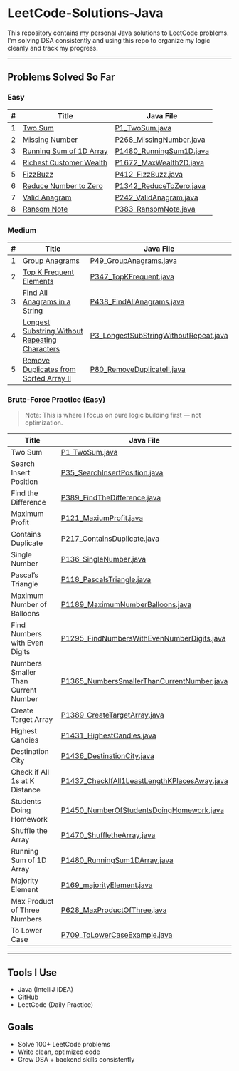 # LeetCode-Solutions-Java

This repository contains my personal Java solutions to LeetCode problems.  
I'm solving DSA consistently and using this repo to organize my logic cleanly and track my progress.

---

## Problems Solved So Far

###  Easy

| # | Title                                | Java File                                    |
|---|--------------------------------------|----------------------------------------------|
| 1 | [Two Sum](https://leetcode.com/problems/two-sum/)                                  | [P1_TwoSum.java](Easy/P1_TwoSum.java) |
| 2 | [Missing Number](https://leetcode.com/problems/missing-number/)                   | [P268_MissingNumber.java](Easy/P268_MissingNumber.java) |
| 3 | [Running Sum of 1D Array](https://leetcode.com/problems/running-sum-of-1d-array/) | [P1480_RunningSum1D.java](Easy/P1480_RunningSum1D.java) |
| 4 | [Richest Customer Wealth](https://leetcode.com/problems/richest-customer-wealth/) | [P1672_MaxWealth2D.java](Easy/P1672_MaxWealth2D.java) |
| 5 | [FizzBuzz](https://leetcode.com/problems/fizz-buzz/)                              | [P412_FizzBuzz.java](Easy/P412_FizzBuzz.java) |
| 6 | [Reduce Number to Zero](https://leetcode.com/problems/number-of-steps-to-reduce-a-number-to-zero/) | [P1342_ReduceToZero.java](Easy/P1342_ReduceToZero.java) |
| 7 | [Valid Anagram](https://leetcode.com/problems/valid-anagram/)                     | [P242_ValidAnagram.java](Easy/P242_ValidAnagram.java) |
| 8 | [Ransom Note](https://leetcode.com/problems/ransom-note/)                         | [P383_RansomNote.java](Easy/P383_RansomNote.java) |



###  Medium

| # | Title                                | Java File                                     |
|---|--------------------------------------|-----------------------------------------------|
| 1 | [Group Anagrams](https://leetcode.com/problems/group-anagrams/)                  | [P49_GroupAnagrams.java](Medium/P49_GroupAnagrams.java) |
| 2 | [Top K Frequent Elements](https://leetcode.com/problems/top-k-frequent-elements/)| [P347_TopKFrequent.java](Medium/P347_TopKFrequent.java) |
| 3 | [Find All Anagrams in a String](https://leetcode.com/problems/find-all-anagrams-in-a-string/) | [P438_FindAllAnagrams.java](Medium/P438_FindAllAnagrams.java) |
| 4 | [Longest Substring Without Repeating Characters](https://leetcode.com/problems/longest-substring-without-repeating-characters/) | [P3_LongestSubStringWithoutRepeat.java](Medium/P3_LongestSubStringWithoutRepeat.java) |
| 5 | [Remove Duplicates from Sorted Array II](https://leetcode.com/problems/remove-duplicates-from-sorted-array-ii/) | [P80_RemoveDuplicateII.java](Medium/P80_RemoveDuplicateII.java) |

### Brute-Force Practice (Easy)

> Note: This is where I focus on pure logic building first — not optimization.

| Title                               | Java File                                                                                                    |
| ----------------------------------- | ------------------------------------------------------------------------------------------------------------ |
| Two Sum                             | [P1\_TwoSum.java](BurtForce/Easy/P1_TwoSum.java)                                                             |
| Search Insert Position              | [P35\_SearchInsertPosition.java](BurtForce/Easy/P35_SearchInsertPosition.java)                               |
| Find the Difference                 | [P389\_FindTheDifference.java](BurtForce/Easy/P389_FindTheDifference.java)                                   |
| Maximum Profit                      | [P121\_MaxiumProfit.java](BurtForce/Easy/P121_MaxiumProfit.java)                                             |
| Contains Duplicate                  | [P217\_ContainsDuplicate.java](BurtForce/Easy/P217_ContainsDuplicate.java)                                   |
| Single Number                       | [P136\_SingleNumber.java](BurtForce/Easy/P136_SingleNumber.java)                                             |
| Pascal’s Triangle                   | [P118\_PascalsTriangle.java](BurtForce/Easy/P118_PascalsTriangle.java)                                       |
| Maximum Number of Balloons          | [P1189\_MaximumNumberBalloons.java](BurtForce/Easy/P1189_MaximumNumberBalloons.java)                         |
| Find Numbers with Even Digits       | [P1295\_FindNumbersWithEvenNumberDigits.java](BurtForce/Easy/P1295_FindNumbersWithEvenNumberDigits.java)     |
| Numbers Smaller Than Current Number | [P1365\_NumbersSmallerThanCurrentNumber.java](BurtForce/Easy/P1365_NumbersSmallerThanCurrentNumber.java)     |
| Create Target Array                 | [P1389\_CreateTargetArray.java](BurtForce/Easy/P1389_CreateTargetArray.java)                                 |
| Highest Candies                     | [P1431\_HighestCandies.java](BurtForce/Easy/P1431_HighestCandies.java)                                       |
| Destination City                    | [P1436\_DestinationCity.java](BurtForce/Easy/P1436_DestinationCity.java)                                     |
| Check if All 1s at K Distance       | [P1437\_CheckIfAll1LeastLengthKPlacesAway.java](BurtForce/Easy/P1437_CheckIfAll1LeastLengthKPlacesAway.java) |
| Students Doing Homework             | [P1450\_NumberOfStudentsDoingHomework.java](BurtForce/Easy/P1450_NumberOfStudentsDoingHomework.java)         |
| Shuffle the Array                   | [P1470\_ShuffletheArray.java](BurtForce/Easy/P1470_ShuffletheArray.java)                                     |
| Running Sum of 1D Array             | [P1480\_RunningSum1DArray.java](BurtForce/Easy/P1480_RunningSum1DArray.java)                                 |
| Majority Element                    | [P169\_majorityElement.java](BurtForce/Easy/P169_majorityElement.java)                                       |
| Max Product of Three Numbers        | [P628\_MaxProductOfThree.java](BurtForce/Easy/P628_MaxProductOfThree.java)                                   |
| To Lower Case                       | [P709\_ToLowerCaseExample.java](BurtForce/Easy/P709_ToLowerCaseExample.java)                                 |


----

##  Tools I Use
- Java (IntelliJ IDEA)
- GitHub
- LeetCode (Daily Practice)

##  Goals
- Solve 100+ LeetCode problems
- Write clean, optimized code
- Grow DSA + backend skills consistently
